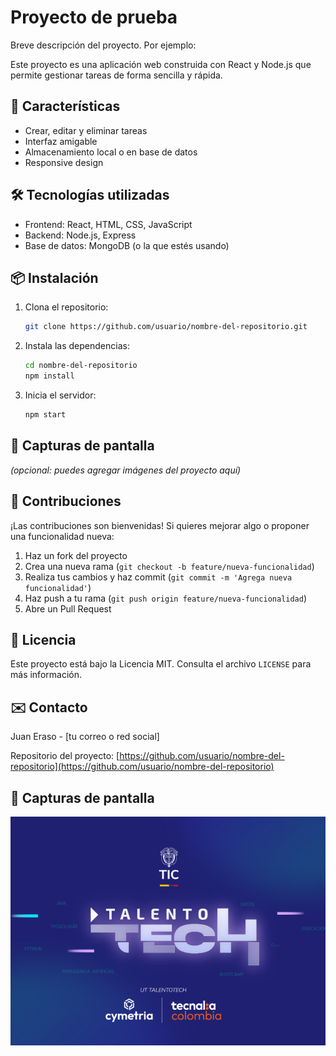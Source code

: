 # Proyecto de prueba

Breve descripción del proyecto. Por ejemplo:

Este proyecto es una aplicación web construida con React y Node.js que permite gestionar tareas de forma sencilla y rápida.

## 🚀 Características

- Crear, editar y eliminar tareas
- Interfaz amigable
- Almacenamiento local o en base de datos
- Responsive design

## 🛠️ Tecnologías utilizadas

- Frontend: React, HTML, CSS, JavaScript
- Backend: Node.js, Express
- Base de datos: MongoDB (o la que estés usando)

## 📦 Instalación

1. Clona el repositorio:
   ```bash
   git clone https://github.com/usuario/nombre-del-repositorio.git
   ```
2. Instala las dependencias:
   ```bash
   cd nombre-del-repositorio
   npm install
   ```
3. Inicia el servidor:
   ```bash
   npm start
   ```

## 📸 Capturas de pantalla

_(opcional: puedes agregar imágenes del proyecto aquí)_

## 🤝 Contribuciones

¡Las contribuciones son bienvenidas! Si quieres mejorar algo o proponer una funcionalidad nueva:

1. Haz un fork del proyecto
2. Crea una nueva rama (`git checkout -b feature/nueva-funcionalidad`)
3. Realiza tus cambios y haz commit (`git commit -m 'Agrega nueva funcionalidad'`)
4. Haz push a tu rama (`git push origin feature/nueva-funcionalidad`)
5. Abre un Pull Request

## 📄 Licencia

Este proyecto está bajo la Licencia MIT. Consulta el archivo `LICENSE` para más información.

## ✉️ Contacto

Juan Eraso - [tu correo o red social]

Repositorio del proyecto: [https://github.com/usuario/nombre-del-repositorio](https://github.com/usuario/nombre-del-repositorio)

## 📸 Capturas de pantalla

![Vista principal de la app](./assets/Captura.png)

